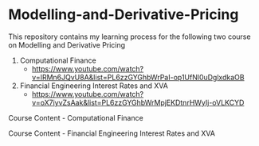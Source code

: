 # Modelling-and-Derivative-Pricing

This repository contains my learning process for the following two course on Modelling and Derivative Pricing
1. Computational Finance
    - https://www.youtube.com/watch?v=IRMn6JQvU8A&list=PL6zzGYGhbWrPaI-op1UfNl0uDglxdkaOB
2. Financial Engineering Interest Rates and XVA
    - https://www.youtube.com/watch?v=oX7iyvZsAak&list=PL6zzGYGhbWrMpjEKDtnrHWyIj-oVLKCYD
  
Course Content - Computational Finance

Course Content - Financial Engineering Interest Rates and XVA
